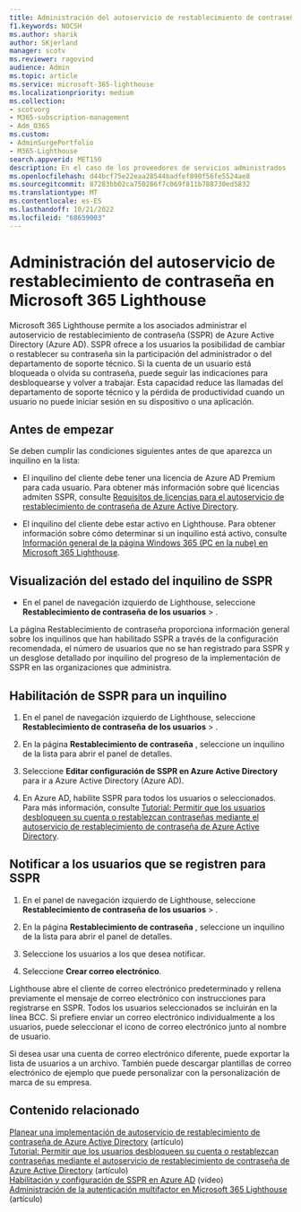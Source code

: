 ```yaml
---
title: Administración del autoservicio de restablecimiento de contraseña en Microsoft 365 Lighthouse
f1.keywords: NOCSH
ms.author: sharik
author: SKjerland
manager: scotv
ms.reviewer: ragovind
audience: Admin
ms.topic: article
ms.service: microsoft-365-lighthouse
ms.localizationpriority: medium
ms.collection:
- scotvorg
- M365-subscription-management
- Adm_O365
ms.custom:
- AdminSurgePortfolio
- M365-Lighthouse
search.appverid: MET150
description: En el caso de los proveedores de servicios administrados (MSP) que usan Microsoft 365 Lighthouse, obtenga información sobre cómo administrar el autoservicio de restablecimiento de contraseña.
ms.openlocfilehash: d44bcf75e22eaa28544badfef890f56fe5524ae8
ms.sourcegitcommit: 87283bb02ca750286f7c069f811b788730ed5832
ms.translationtype: MT
ms.contentlocale: es-ES
ms.lasthandoff: 10/21/2022
ms.locfileid: "68659003"
---
```

# <a name="manage-self-service-password-reset-in-microsoft-365-lighthouse"></a>Administración del autoservicio de restablecimiento de contraseña en Microsoft 365 Lighthouse

Microsoft 365 Lighthouse permite a los asociados administrar el autoservicio de restablecimiento de contraseña (SSPR) de Azure Active Directory (Azure AD). SSPR ofrece a los usuarios la posibilidad de cambiar o restablecer su contraseña sin la participación del administrador o del departamento de soporte técnico. Si la cuenta de un usuario está bloqueada o olvida su contraseña, puede seguir las indicaciones para desbloquearse y volver a trabajar. Esta capacidad reduce las llamadas del departamento de soporte técnico y la pérdida de productividad cuando un usuario no puede iniciar sesión en su dispositivo o una aplicación.

## <a name="before-you-begin"></a>Antes de empezar

Se deben cumplir las condiciones siguientes antes de que aparezca un inquilino en la lista:

- El inquilino del cliente debe tener una licencia de Azure AD Premium para cada usuario. Para obtener más información sobre qué licencias admiten SSPR, consulte [Requisitos de licencias para el autoservicio de restablecimiento de contraseña de Azure Active Directory](/azure/active-directory/authentication/concept-sspr-licensing).

- El inquilino del cliente debe estar activo en Lighthouse. Para obtener información sobre cómo determinar si un inquilino está activo, consulte [Información general de la página Windows 365 (PC en la nube) en Microsoft 365 Lighthouse](m365-lighthouse-tenants-page-overview.md).

## <a name="view-sspr-tenant-status"></a>Visualización del estado del inquilino de SSPR

- En el panel de navegación izquierdo de Lighthouse, seleccione **Restablecimiento de contraseña** **de los usuarios** > .

La página Restablecimiento de contraseña proporciona información general sobre los inquilinos que han habilitado SSPR a través de la configuración recomendada, el número de usuarios que no se han registrado para SSPR y un desglose detallado por inquilino del progreso de la implementación de SSPR en las organizaciones que administra.

## <a name="enable-sspr-for-a-tenant"></a>Habilitación de SSPR para un inquilino

1. En el panel de navegación izquierdo de Lighthouse, seleccione **Restablecimiento de contraseña** **de los usuarios** > .

2. En la página **Restablecimiento de contraseña** , seleccione un inquilino de la lista para abrir el panel de detalles.

3. Seleccione **Editar configuración de SSPR en Azure Active Directory** para ir a Azure Active Directory (Azure AD).

4. En Azure AD, habilite SSPR para todos los usuarios o seleccionados. Para más información, consulte [Tutorial: Permitir que los usuarios desbloqueen su cuenta o restablezcan contraseñas mediante el autoservicio de restablecimiento de contraseña de Azure Active Directory](/azure/active-directory/authentication/tutorial-enable-sspr).

## <a name="notify-users-to-register-for-sspr"></a>Notificar a los usuarios que se registren para SSPR

1. En el panel de navegación izquierdo de Lighthouse, seleccione **Restablecimiento de contraseña** **de los usuarios** > .

2. En la página **Restablecimiento de contraseña** , seleccione un inquilino de la lista para abrir el panel de detalles.

3. Seleccione los usuarios a los que desea notificar.

4. Seleccione **Crear correo electrónico**.

Lighthouse abre el cliente de correo electrónico predeterminado y rellena previamente el mensaje de correo electrónico con instrucciones para registrarse en SSPR. Todos los usuarios seleccionados se incluirán en la línea BCC. Si prefiere enviar un correo electrónico individualmente a los usuarios, puede seleccionar el icono de correo electrónico junto al nombre de usuario.

Si desea usar una cuenta de correo electrónico diferente, puede exportar la lista de usuarios a un archivo. También puede descargar plantillas de correo electrónico de ejemplo que puede personalizar con la personalización de marca de su empresa.

## <a name="related-content"></a>Contenido relacionado

[Planear una implementación de autoservicio de restablecimiento de contraseña de Azure Active Directory](/azure/active-directory/authentication/howto-sspr-deployment) (artículo)\
[Tutorial: Permitir que los usuarios desbloqueen su cuenta o restablezcan contraseñas mediante el autoservicio de restablecimiento de contraseña de Azure Active Directory](/azure/active-directory/authentication/tutorial-enable-sspr) (artículo)\
[Habilitación y configuración de SSPR en Azure AD](https://www.youtube.com/watch?v=rA8TvhNcCvQ) (vídeo)\
[Administración de la autenticación multifactor en Microsoft 365 Lighthouse](m365-lighthouse-manage-mfa.md) (artículo)
